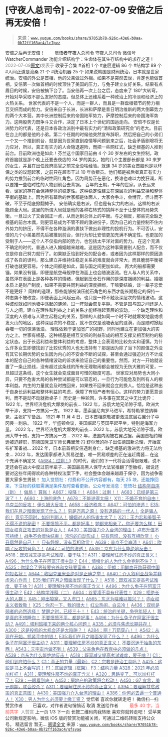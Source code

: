 # [守夜人总司令] - 2022-07-09 安倍之后再无安倍！

> 来源：[`www.yuque.com/books/share/97051b78-926c-43e6-b0aa-0b72ff163ac4/lc7pvz`](https://www.yuque.com/books/share/97051b78-926c-43e6-b0aa-0b72ff163ac4/lc7pvz)

<ne-p id="520f42f3293818f927861ebbd5b15da4_p_0" data-lake-id="520f42f3293818f927861ebbd5b15da4_p_0"><ne-text id="ua56e510d" style="color: rgb(51, 51, 51);">安倍之后再无安倍！</ne-text></ne-p> <ne-p id="e3cdd2aee8d956899218eb2a82d88d85" data-lake-id="e3cdd2aee8d956899218eb2a82d88d85"><ne-text id="u99f7047a" ne-fontsize="12" style="color: rgb(255, 255, 255);">原创</ne-text><ne-text id="ud1ab6974" ne-fontsize="14">觉悟者</ne-text><ne-text id="u651f3b19" ne-fontsize="14">守夜人总司令</ne-text></ne-p> <ne-p id="a4b323efd102d9b787fff88542c19cd2" data-lake-id="a4b323efd102d9b787fff88542c19cd2"><ne-text id="u484ccb21" ne-fontsize="14" ne-bold="true" style="color: rgb(51, 51, 51);">守夜人总司令</ne-text></ne-p> <ne-p id="99468577484b93699b36a45e44c0952f" data-lake-id="99468577484b93699b36a45e44c0952f"><ne-text id="u8a92a301" ne-fontsize="14" style="color: rgb(51, 51, 51);">微信号</ne-text><ne-text id="uc6f32620" ne-fontsize="14" style="color: rgb(51, 51, 51);">WatcherCommander</ne-text></ne-p> <ne-p id="f7b5fe8e0fc267c4dc99a82a236dd9f3" data-lake-id="f7b5fe8e0fc267c4dc99a82a236dd9f3"><ne-text id="uf690d14f" ne-fontsize="14" style="color: rgb(51, 51, 51);">功能介绍</ne-text><ne-text id="u667909d6" ne-fontsize="14" style="color: rgb(51, 51, 51);">结构学：生命体在其生存结构中的求存之道！</ne-text></ne-p> <ne-p id="f6873a62ec27a2aa5b45742d7c69761a" data-lake-id="f6873a62ec27a2aa5b45742d7c69761a"><ne-text id="u737ca285" style="color: rgb(140, 140, 140);">2022-07-09</ne-text>[<ne-text id="u9124080f" ne-fontsize="14">原文</ne-text>](https://mp.weixin.qq.com/s?__biz=MzAxNDk1NjI2Mw==&mid=2247488674&idx=1&sn=530f1ed8840558c8f2fa8d4f9e9e53e7&chksm=9b8a372aacfdbe3c6150071dbb6799f375740fa802c425a9c8c741e2186acc8c5f468d8af412#rd))<ne-text id="u36edf002" ne-fontsize="14" style="color: rgb(140, 140, 140);">发表于</ne-text></ne-p> <ne-p id="9fa436e70f4b2822578d73856aef7075" data-lake-id="9fa436e70f4b2822578d73856aef7075"><ne-text id="uaf675e66" style="color: rgb(51, 51, 51);">收录于合集</ne-text></ne-p> <ne-p id="a46ad158e34efee20cd1d537a78ddfff" data-lake-id="a46ad158e34efee20cd1d537a78ddfff"><ne-text id="u807c5e36" style="color: rgb(51, 51, 51);">#首相 1 个</ne-text></ne-p> <ne-p id="5996ac4b0ece00fe8a1149622f0677c4" data-lake-id="5996ac4b0ece00fe8a1149622f0677c4"><ne-text id="u2fc71b24" style="color: rgb(51, 51, 51);">#底层逻辑 86 个</ne-text></ne-p> <ne-p id="483ac884255df68763465814bce0f9dd" data-lake-id="483ac884255df68763465814bce0f9dd"><ne-text id="u2acbf364" style="color: rgb(51, 51, 51);">#结构学 89 个</ne-text></ne-p> <ne-p id="10900e375b7a881f89d1dd1d26709f9b" data-lake-id="10900e375b7a881f89d1dd1d26709f9b"><ne-text id="u1b5fa9d2" style="color: rgb(51, 51, 51);">#人间正道是沧桑 21 个</ne-text></ne-p> <ne-p id="0e142daf90fd7894244a09d3131d3f42" data-lake-id="0e142daf90fd7894244a09d3131d3f42"><ne-text id="u3816eb33" style="color: rgb(51, 51, 51);">#统治机器 25 个</ne-text></ne-p> <ne-p id="8849ebe25074e4e747da633946174341" data-lake-id="8849ebe25074e4e747da633946174341"><ne-text id="uef472803" style="color: rgb(51, 51, 51);">如果说韩国是财阀统治，日本就是世家统治。安培的外公是首相，他的父亲做过外相。如果不是突然去世，肯定也能做首相。安倍第一次做首相的时候顶住了美国的压力，与兔子建立友好关系。结果有点眉目的时候，安倍被搞下台了。当安倍再一次上台之后，态度来了 180°大转弯，开始对华采取不那么友好的态度。但总体上还维系着一种政治上的冷淡和经济上的火热关系。</ne-text></ne-p> <ne-p id="d9bc52fc82b0b7a15854d14a48e419b8" data-lake-id="d9bc52fc82b0b7a15854d14a48e419b8"><ne-text id="ue837505a" style="color: rgb(51, 51, 51);">世家代表的不是一个人，而是一群人，而且是一群盘根错节的势力相互交织而成的势力。安倍来自于长洲，长洲和萨摩是昔日明治维新的两大倒幕势力的两个大本营。其中长洲控制后来的帝国陆军势力，萨摩控制后来的帝国海军势力。这两股势力既争斗又合作，决定了日本上个世纪的国运走向。</ne-text></ne-p> <ne-p id="95fd0a908f3f2a72b5bc9a07a368dfe4" data-lake-id="95fd0a908f3f2a72b5bc9a07a368dfe4"><ne-text id="u61c7ee14" style="color: rgb(51, 51, 51);">安倍不仅是长洲势力的代表，还是日本各政治派别中最有实力的“清和政策研究会”的老大。目前在台上的都是他的小弟。第二个任期的时候他突然宣布辞职，然后把自己的小弟们一个又一个推到前台，就是因为世家直到疫情等问题到来之后，社会矛盾剧增将无力应对，所以，真正有实力的人会隐退避险，而把一些网红式，缺乏根基的人推到前台。目前欧洲也是如此！芬兰这个国家目前由 4 个 30 岁左右的女生控制，政府首脑就是那个晚上还要去夜店的 34 岁的美女。她的几个主要部长都是 30 来岁的女生，并且在出任政府高官之前完全没啥经验。就连 34 岁的美女首脑也是以环保之类的议题起家，之前只在超市干过 10 年收银员。他们都是被后者真正有实力的势力推到前台的临时性网红角色。因为局势正在恶化，换谁也难以力挽狂澜，所以要推一些临时性的人物到前台去背锅。</ne-text></ne-p> <ne-p id="a785c6467cd7c25080e87f8bea3cf187" data-lake-id="a785c6467cd7c25080e87f8bea3cf187"><ne-text id="u00a8d559" style="color: rgb(51, 51, 51);">百年的王朝，千年的世家。从长远来看，世家的存在会保持整体的稳定性。这种稳定性建立在深层次的利益交换和整体平衡的基础上。因为所有幕后的世家都是体面人，大家会争斗，会博弈，但斗而不破，不至于彻底掀翻摊子。</ne-text></ne-p> <ne-p id="56fb73c514145c2b5c1aef0bc1eeb1a7" data-lake-id="56fb73c514145c2b5c1aef0bc1eeb1a7"><ne-text id="u0dfe65ab" style="color: rgb(51, 51, 51);">安倍确实是右派，但也是有实力的右派。这样的右派能顾全大局。这里的所谓大局就是他的各种右转式的挑衅不至于让整体的局势失衡。一旦过火了又会回正一点，从而达到总体上的平衡。与之相反，那些完全缺乏根基的前台木偶，则更容易成为不管不顾的激进份子，因为自己的力量控制不住内外势力的挤压，不得不在各种漩涡的裹挟下做出非理性的投机行为。不可否认，安倍的几个小弟虽然先后被推到前台，但行为却比安倍更加充满不确定性。也更加的受制于人——这个人不仅指内部的势力，也包括太平洋对面的势力。</ne-text></ne-p> <ne-p id="7863ff3994f8465a40699b5b090fdb4a" data-lake-id="7863ff3994f8465a40699b5b090fdb4a"><ne-text id="u7a4ebd2a" style="color: rgb(51, 51, 51);">在这个充满不确定的时代，普通人进入婚姻越来越难。这是因为这种事需要别人配合，而不仅仅是你自己努力就行了。如果缺乏恰到好处的配合者，或者因为这样那样的原因造成了各自的误判，那么建立并维持住稳定关系的难度就会非常大，而且脆弱平衡被打破也就更容易。个体之间都是如此，国与国之间更加如此。</ne-text></ne-p> <ne-p id="94f2e097346b0a1d8062044b577e924f" data-lake-id="94f2e097346b0a1d8062044b577e924f"><ne-text id="ud822b7e6" style="color: rgb(51, 51, 51);">再大的船都需要锚，如果没有锚，即便是航空母舰停在海面上也会随波逐流。在人与人的关系中，虽然浮在表面上是各种各样的情绪，但起到压仓石作用的是深度捆绑的利益。婚姻本质上是财产制度，如果不需要共同利益的深度捆绑，干嘛要结婚，谈一辈子恋爱不是更好？</ne-text></ne-p> <ne-p id="14edcdfdbe455a99ed54105ab69a16c6" data-lake-id="14edcdfdbe455a99ed54105ab69a16c6"><ne-text id="u91ff4eb8" style="color: rgb(51, 51, 51);">同样的道理，那些能够扮演压舱石角色的东西才能长期稳定的保持一种态势不被改变，即便表面上风起云涌，也只是一种不触及深层次的情绪波动。这种波动就如同池塘中荡起的涟漪，过一阵就会恢复平静。不管是国与国之间还是人与人之间，建立在理性和利益之上的关系才能经得起表层的波动。一个缺乏理性和深度的人很难与人建立起稳定的关系，那样的人就如同一个时不时就爆发地震或喷发火山的地区，这种深层次的不稳定，就不仅仅是池塘表层的涟漪，而是随时掀起吞噬一切的惊涛骇浪。</ne-text></ne-p> <ne-p id="691d50cecefe99b46ff6f64651f8508b" data-lake-id="691d50cecefe99b46ff6f64651f8508b"><ne-text id="u988df948" style="color: rgb(51, 51, 51);">理性依赖于更加宽广的视野，同时也建立在更加强大的实力之上。世家有根基，这种根基是相互交织的利益形成的相互支撑又相互制约的稳定状态。出于长远利益和整体利益的考虑，整体上会表现的比较务实和谨慎。为什么许多女生即便找到了比较优秀的人也无法持有？那是因为除了当下的颜值之外没有其它长期优势的女生因为内心的不安会不断的试探，甚至会通过强迫对方不计成本的配合自己的各种情绪波动的诉求来验证自己的重要性。然而，对方一开始就设置了一条止损线，没有超过这条线的所有无理取闹都会被视为无伤大雅的可爱，一旦超过这条线，这个女生就会变成面目可憎的极度可恶。</ne-text></ne-p> <ne-p id="9ba4d2e5b7a53ad15bca9bbf778798dc" data-lake-id="9ba4d2e5b7a53ad15bca9bbf778798dc"><ne-text id="ue08c7ace" style="color: rgb(51, 51, 51);">世家应对局势也大同小异，只要不危害大局的各种尝试都是可以容忍的，一旦行为可能危及到所有人的根本利益。内生的力量就会及时拽回来，如果拽不回来就会立刻换人。恰恰是这种出于自身长远利益和整体利益的考虑，保障了有恒产者有恒心。这样的势力更愿意谈判，而不是动不动就掀桌子！</ne-text></ne-p> <ne-p id="29f8fdf1e340f9915b6e7b22752f5772" data-lake-id="29f8fdf1e340f9915b6e7b22752f5772"><ne-text id="u5a638062" style="color: rgb(51, 51, 51);">历史是一种轮回，许多事在冥冥之中无比诡异：</ne-text></ne-p> <ne-p id="018ef588dcf9f624a7324b41cb779897" data-lake-id="018ef588dcf9f624a7324b41cb779897"><ne-text id="u0d3ba341" style="color: rgb(51, 51, 51);">1922 年，世界经济危机大爆发的前夜…</ne-text></ne-p> <ne-p id="72baa9ebccfde614dce05dafdd1bba10" data-lake-id="72baa9ebccfde614dce05dafdd1bba10"><ne-text id="u04bd081e" style="color: rgb(51, 51, 51);">1922 年，苏俄大地兄弟隙于墙，欧洲大举干涉，支持一方搞另一方。</ne-text></ne-p> <ne-p id="85df5cdd275c954418f457d3f0bb3f4f" data-lake-id="85df5cdd275c954418f457d3f0bb3f4f"><ne-text id="ub877cf61" style="color: rgb(51, 51, 51);">1922 年，墨索里尼向罗马进军，希特勒掌控纳粹党，主张扩军备战。</ne-text></ne-p> <ne-p id="5f3b0a99ca921e1eeda8b70aa8748a8a" data-lake-id="5f3b0a99ca921e1eeda8b70aa8748a8a"><ne-text id="u8b63ecab" style="color: rgb(51, 51, 51);">1921 年 11 月 4 日，日本首相原敬被更激进底层</ne-text><ne-text id="u6b38c8af" style="color: rgb(59, 59, 59);">右翼分子中冈艮一刺杀。</ne-text></ne-p> <ne-p id="a56dd0ffcc607c24633a2c0be694d9c8" data-lake-id="a56dd0ffcc607c24633a2c0be694d9c8"><ne-text id="u664c1968" style="color: rgb(59, 59, 59);">1922 年，华盛顿会议，美国崛起与英国平起平坐，特别是海军力量。</ne-text></ne-p> <ne-p id="8f9a3f73720ef6fff2716c2f7a0df11f" data-lake-id="8f9a3f73720ef6fff2716c2f7a0df11f"><ne-text id="uef4973ff" style="color: rgb(51, 51, 51);">2022 年，世界经济危机大爆发的前夜…</ne-text></ne-p> <ne-p id="e168587a3e2ba4b73de0a1ef9e88261f" data-lake-id="e168587a3e2ba4b73de0a1ef9e88261f"><ne-text id="uf7d9ab3e" style="color: rgb(51, 51, 51);">2022 年，苏俄大地兄弟隙于墙，欧洲大举干预，支持一方搞另一方…</ne-text></ne-p> <ne-p id="6c6b2eae0b84f44e4964fa2fc5c0f5c3" data-lake-id="6c6b2eae0b84f44e4964fa2fc5c0f5c3"><ne-text id="u00c8e6ae" style="color: rgb(51, 51, 51);">2022 年，法国内阁被右翼占据，英国首相约翰逊被迫辞职，前德国党卫军师长</ne-text><ne-text id="u49fe744e" style="color: rgb(34, 34, 34);">弗里茨·冯·舒尔茨</ne-text><ne-text id="ubf9bf6dc" style="color: rgb(51, 51, 51);">的孙子出任德国新总理，开始宣布扩军备战…</ne-text></ne-p> <ne-p id="6c12d197ec47962f54881d7cec900806" data-lake-id="6c12d197ec47962f54881d7cec900806"><ne-text id="u70779663" style="color: rgb(51, 51, 51);">2022 年，日本前首相安倍遇刺身亡，缺乏根基的激进势力将无法约束…</ne-text></ne-p> <ne-p id="fc9e91a9ea3e64557d415d73c5e1917b" data-lake-id="fc9e91a9ea3e64557d415d73c5e1917b"><ne-text id="u7e91889d" style="color: rgb(51, 51, 51);">2022 年，发达国家都进入贸易逆差，唯一贸易顺差的正在追赶鹰酱…</ne-text></ne-p> <ne-p id="9a0adbc2d3215973e2d81b562c133238" data-lake-id="9a0adbc2d3215973e2d81b562c133238"><ne-text id="uce1e2617" style="color: rgb(51, 51, 51);">在这个充满不确定又《</ne-text>[<ne-text id="ue87a650a" ne-bold="true" style="color: rgb(87, 107, 149);">A684：过剩！</ne-text>](http://mp.weixin.qq.com/s?__biz=MzIzMDYwOTM0Mg==&mid=2247487405&idx=1&sn=6f60b1583b09b9c3220290377a3f9a10&chksm=e8b1977cdfc61e6a0077a0bb80055453a839dad4caabb0b595c7e363c052e05cf3e46ac1e22f&scene=21#wechat_redirect)<ne-text id="u7b47e12e" style="color: rgb(51, 51, 51);">》的时代，我们的下一代将会活得很艰难，说不定还会在战火中度过前半辈子… 美国最高黑人保守大法官推翻了堕胎权，据说还要对这些年闹得欢的各种特权法案下手，社会整体会越来越趋于保守，因为战争需要大家多生男孩！</ne-text></ne-p> <ne-p id="5001ba36dfb268b7d700794248568ee6" data-lake-id="5001ba36dfb268b7d700794248568ee6"><ne-text id="u967bdc5b" ne-fontsize="13" style="color: rgb(47, 118, 195);">加入觉悟社：付费和不公开内容都有，每天 25 块，还能挣回来，下注标的获取需满足条件及时查看更新。公众号发消息：觉悟社</ne-text></ne-p>  <ne-p id="2f2daebe6a70cd755aadd0f37368eefb" data-lake-id="2f2daebe6a70cd755aadd0f37368eefb"><ne-card data-card-name="image" data-card-type="inline" id="jadiT" ne-fontsize="13" data-event-boundary="card" style="color: rgb(53, 53, 53);"><ne-p id="f5977e1da17b054e05286033e156ee75" data-lake-id="f5977e1da17b054e05286033e156ee75">[<ne-text id="u36ad18eb" ne-bold="true" style="color: rgb(87, 107, 149);">结构学自序（新）！</ne-text>](http://mp.weixin.qq.com/s?__biz=MzIzMDYwOTM0Mg==&mid=2247485283&idx=1&sn=aa2b8554b8e5040f8f959636feaa06a3&chksm=e8b19fb2dfc616a430aa381b8da0815311244e694a69809cd92d0602ac34cfe5f1f419b3745e&scene=21#wechat_redirect)</ne-p> <ne-p id="c139c8d872131b4c0b279c7a840b06bc" data-lake-id="c139c8d872131b4c0b279c7a840b06bc">[<ne-text id="u803854d2" ne-bold="true" style="color: rgb(87, 107, 149);">做局！</ne-text>](http://mp.weixin.qq.com/s?__biz=MzAxNDk1NjI2Mw==&mid=2247488230&idx=1&sn=86e717386c0aa06a0a4bbf4f9ec117aa&chksm=9b8a316eacfdb878aae8ed4ea6817620cc3ac62d7815fdfd85606464c3f2d79fcf2ce72dec77&scene=21#wechat_redirect)</ne-p> <ne-p id="b4b8172a3f7580d28fe839b39db42275" data-lake-id="b4b8172a3f7580d28fe839b39db42275">[<ne-text id="u41be1e25" ne-bold="true" style="color: rgb(87, 107, 149);">算账！</ne-text>](http://mp.weixin.qq.com/s?__biz=MzAxNDk1NjI2Mw==&mid=2247488259&idx=1&sn=2b72f3c0199cdacaa8e48eb9ad30f809&chksm=9b8a308bacfdb99d72ebcd3aaf0015c889b88f4598b093719ee8765aa8be3b3caaad95a445ae&scene=21#wechat_redirect)</ne-p> <ne-p id="1c0f3ff93288f8b4cb50b8b1300956a4" data-lake-id="1c0f3ff93288f8b4cb50b8b1300956a4">[<ne-text id="uaec9acf5" ne-bold="true" style="color: rgb(87, 107, 149);">A667：投降！！</ne-text>](http://mp.weixin.qq.com/s?__biz=MzIzMDYwOTM0Mg==&mid=2247487227&idx=1&sn=3567bf6c0c6612ccf84993824f8cc40f&chksm=e8b1962adfc61f3cff8d335a562ea28615e58579d460d2f65148f46a6311ad5257411d96f655&scene=21#wechat_redirect)</ne-p> <ne-p id="f2ac429efc91a665d85143cd575aae0a" data-lake-id="f2ac429efc91a665d85143cd575aae0a">[<ne-text id="uec5e0837" ne-bold="true" style="color: rgb(87, 107, 149);">A684：过剩！！</ne-text>](http://mp.weixin.qq.com/s?__biz=MzIzMDYwOTM0Mg==&mid=2247487405&idx=1&sn=6f60b1583b09b9c3220290377a3f9a10&chksm=e8b1977cdfc61e6a0077a0bb80055453a839dad4caabb0b595c7e363c052e05cf3e46ac1e22f&scene=21#wechat_redirect)</ne-p> <ne-p id="50f68337f3a161dcd73289745f20a158" data-lake-id="50f68337f3a161dcd73289745f20a158">[<ne-text id="uc2a5a169" ne-bold="true" style="color: rgb(87, 107, 149);">A683：已经是第三波了！！</ne-text>](http://mp.weixin.qq.com/s?__biz=MzIzMDYwOTM0Mg==&mid=2247487397&idx=1&sn=26209d75ef8be499139baf79880704d5&chksm=e8b19774dfc61e62615a5d6c959869dfc2d436e3038fd407716aebb59e278b1f37f0637b68de&scene=21#wechat_redirect)</ne-p> <ne-p id="182164be17e93bd5352c8d9f01468db6" data-lake-id="182164be17e93bd5352c8d9f01468db6">[<ne-text id="uc2a78342" style="color: rgb(87, 107, 149);">A680：上海的底色！</ne-text>](http://mp.weixin.qq.com/s?__biz=MzIzMDYwOTM0Mg==&mid=2247487369&idx=1&sn=a18e0d719fb0549237274a07964dadbf&chksm=e8b19758dfc61e4ec0cf4343ed7bd19f207616e41dcfd37f655056fc0dcbcacb8cd20da56a5e&scene=21#wechat_redirect)</ne-p> <ne-p id="526c65fa90bf2e287c84dc12c5f8f659" data-lake-id="526c65fa90bf2e287c84dc12c5f8f659">[<ne-text id="ua92e1435" style="color: rgb(87, 107, 149);">A678：不能说得太细！</ne-text>](http://mp.weixin.qq.com/s?__biz=MzAxNDk1NjI2Mw==&mid=2247488621&idx=1&sn=de619343a166fa2033545096b107a136&chksm=9b8a37e5acfdbef33879aa1c737b5ded3b611c15cf6b7945e400a9293cb0353f2eb5feb120f0&scene=21#wechat_redirect)</ne-p> <ne-p id="c6b3dbcd96a114524dfd65572d1c5a82" data-lake-id="c6b3dbcd96a114524dfd65572d1c5a82">[<ne-text id="u10d9e577" style="color: rgb(87, 107, 149);">X11：不婚不育的自由！</ne-text>](http://mp.weixin.qq.com/s?__biz=MzAxNDk1NjI2Mw==&mid=2247488624&idx=1&sn=cfdcf5cd7d234b00245dfa23df2e5d85&chksm=9b8a37f8acfdbeeebe63d985f630872fc5a37f8719f399a3c849a94f33a7bbc7a2a5c3ef6461&scene=21#wechat_redirect)</ne-p> <ne-p id="bf98553580af90be2aa9520fc296a262" data-lake-id="bf98553580af90be2aa9520fc296a262">[<ne-text id="ub994f7c5" ne-bold="true" style="color: rgb(87, 107, 149);">乌克兰的反攻！</ne-text>](http://mp.weixin.qq.com/s?__biz=MzIzMDYwOTM0Mg==&mid=2247487192&idx=1&sn=02b41bfa6bcfa8c503bac90158886b86&chksm=e8b19609dfc61f1fdb5a8fa6032a0013cd18ff59bdaf308e99096f08813d3b24cc6f361dac6d&scene=21#wechat_redirect)</ne-p> <ne-p id="df6a21feffd9eb1eae6b45c8c3252213" data-lake-id="df6a21feffd9eb1eae6b45c8c3252213">[<ne-text id="u297d4138" ne-bold="true" style="color: rgb(87, 107, 149);">伊久姆大反攻！</ne-text>](http://mp.weixin.qq.com/s?__biz=MzIzMDYwOTM0Mg==&mid=2247487223&idx=1&sn=ab3169d841cb6e53507fb5ede0eca8bc&chksm=e8b19626dfc61f306c1786e5cd2a2898cc68c6809f9a8a6b0b16a5891a233ac2653038772039&scene=21#wechat_redirect)</ne-p> <ne-p id="8460bbd09d1ce687697b6f12b3f043ba" data-lake-id="8460bbd09d1ce687697b6f12b3f043ba">[<ne-text id="ub496c8c7" ne-bold="true" style="color: rgb(87, 107, 149);">A658：经济秩序！</ne-text>](http://mp.weixin.qq.com/s?__biz=MzIzMDYwOTM0Mg==&mid=2247487179&idx=1&sn=12ad76a2b6a86d4dc52eb515f2b00500&chksm=e8b1961adfc61f0c30f16b60b87e2fcd3142b4a788c2ae81604f02182574c50b54c1d9e2974d&scene=21#wechat_redirect)</ne-p> <ne-p id="2737f5249edf739e1e12aab60d7c5c93" data-lake-id="2737f5249edf739e1e12aab60d7c5c93">[<ne-text id="uf1124834" style="color: rgb(87, 107, 149);">A647：可怕的渗透！</ne-text>](http://mp.weixin.qq.com/s?__biz=MzAxNDk1NjI2Mw==&mid=2247488112&idx=1&sn=d2cdb1bbea5f7a7248e4ba132c2ad922&chksm=9b8a31f8acfdb8ee225327ff157e56571bbf63b8958ad6c47d7da000b5da90fa01379222c8e1&scene=21#wechat_redirect)</ne-p> <ne-p id="75e98a5c95a486b3b2b3b8b7715cd20c" data-lake-id="75e98a5c95a486b3b2b3b8b7715cd20c">[<ne-text id="ucc8ddf5e" ne-bold="true" style="color: rgb(87, 107, 149);">E35:我们在月之暗面发现了什么？！</ne-text>](http://mp.weixin.qq.com/s?__biz=MzIzMDYwOTM0Mg==&mid=2247486632&idx=1&sn=170aeff87eb36dce354c8b2437f4b27f&chksm=e8b19479dfc61d6f08e6492954a528f20387fe2fa925747cf2b504d2bc69084f24495e972e41&scene=21#wechat_redirect)</ne-p> <ne-p id="53e85fd23708364495ce09bf9a978eae" data-lake-id="53e85fd23708364495ce09bf9a978eae">[<ne-text id="u85e0a36c" style="color: rgb(87, 107, 149);">穷是万恶之源！</ne-text>](http://mp.weixin.qq.com/s?__biz=MzAxNDk1NjI2Mw==&mid=2247483823&idx=1&sn=e54ebe9891b302dc0bf1815c76ccf8b7&chksm=9b8a2227acfdab31a05e273addd9159d4b8263d58d3c58bf214841c8189157519719c3427306&scene=21#wechat_redirect)</ne-p> <ne-p id="6d839a385c40c5a62e936022728e7b3b" data-lake-id="6d839a385c40c5a62e936022728e7b3b">[<ne-text id="uf4477fa4" style="color: rgb(87, 107, 149);">没有退路的一代人！</ne-text>](http://mp.weixin.qq.com/s?__biz=MzAxNDk1NjI2Mw==&mid=2247486533&idx=1&sn=a0d5cce0656aad467148e0642eb85a00&chksm=9b8a2fcdacfda6db79857186e953a089baf1fb678b2b071cf101c5a26e7fb9768474c94243ca&scene=21#wechat_redirect)</ne-p> <ne-p id="52fd28eb88e03663e4b2c8259c6cf4de" data-lake-id="52fd28eb88e03663e4b2c8259c6cf4de">[<ne-text id="u73818db4" style="color: rgb(87, 107, 149);">全是骗人的！</ne-text>](http://mp.weixin.qq.com/s?__biz=MzAxNDk1NjI2Mw==&mid=2247488130&idx=1&sn=5fe267832478f7d2cb6b09a120555e5b&chksm=9b8a310aacfdb81c8fc93b00e05cfdaa2da89f21513f198ae2233f007a4f9e7747c86595239c&scene=21#wechat_redirect)</ne-p> <ne-p id="be98ca1e322dfd861bb5a5f7326a33e4" data-lake-id="be98ca1e322dfd861bb5a5f7326a33e4">[<ne-text id="u3c74c5bd" style="color: rgb(87, 107, 149);">意见不同时，如何判断人！</ne-text>](http://mp.weixin.qq.com/s?__biz=MzAxNDk1NjI2Mw==&mid=2247488223&idx=1&sn=4860be32308a7b853142c8d799d2b678&chksm=9b8a3157acfdb841242ae974e7ea0dc1582191bb60e7ad12f98c37506e7ddcd62410d67707fc&scene=21#wechat_redirect)</ne-p> <ne-p id="829f4d23a2f11c490b2fed9e9d7327ee" data-lake-id="829f4d23a2f11c490b2fed9e9d7327ee">[<ne-text id="u6f1924af" style="color: rgb(87, 107, 149);">婚姻对人的伤害太大了！</ne-text>](http://mp.weixin.qq.com/s?__biz=MzAxNDk1NjI2Mw==&mid=2247487796&idx=1&sn=d28ec342a60e8f8e74c96b548770eb7d&chksm=9b8a32bcacfdbbaaa3c33780116e1353dadb8f5bcdc93ce019a77554980c845e8319c4f432b4&scene=21#wechat_redirect)</ne-p> <ne-p id="58919665ec07c1c13d50e9aa1cff79d5" data-lake-id="58919665ec07c1c13d50e9aa1cff79d5">[<ne-text id="u19e3d665" style="color: rgb(87, 107, 149);">X21：王力宏和美智子不得不说的秘密</ne-text>](http://mp.weixin.qq.com/s?__biz=MzAxNDk1NjI2Mw==&mid=2247487666&idx=1&sn=433b7a0997c277c09f3605796de5551e&chksm=9b8a333aacfdba2c584b5a5d0dacbd731be4e8789e0f949f8b2ea15507f108b465eb9e3ceafb&scene=21#wechat_redirect)<ne-text id="u24356d0b" style="color: rgb(51, 51, 51);">！</ne-text></ne-p> <ne-p id="cabb7f055175d65aa317231ebd93e799" data-lake-id="cabb7f055175d65aa317231ebd93e799">[<ne-text id="u0bd49f80" ne-bold="true" style="color: rgb(87, 107, 149);">不要愤愤不平，都是好事！</ne-text>](http://mp.weixin.qq.com/s?__biz=MzAxNDk1NjI2Mw==&mid=2247487130&idx=1&sn=b21138d85455f5692aaf039038c78342&chksm=9b8a2d12acfda404a2b67fe4d446ee0f2805ad64a8b8004902934600fd731191e140df6ac19a&scene=21#wechat_redirect)</ne-p> <ne-p id="986171b13f9288fe7d37e348243e7a01" data-lake-id="986171b13f9288fe7d37e348243e7a01">[<ne-text id="u30cca0dd" ne-bold="true" style="color: rgb(87, 107, 149);">她都来相亲了，你还要怎么样！</ne-text>](http://mp.weixin.qq.com/s?__biz=MzAxNDk1NjI2Mw==&mid=2247486952&idx=1&sn=698aec6916d2eca5e758c25c4c634346&chksm=9b8a2e60acfda776b80a4f2f0d5c2fe4921fc821cdf029fa9d2fdc52fd708fc5a0b980d5d3d0&scene=21#wechat_redirect)</ne-p> <ne-p id="51f9a4687c1cfab149633f09f673fe8b" data-lake-id="51f9a4687c1cfab149633f09f673fe8b">[<ne-text id="uab7391b7" ne-bold="true" style="color: rgb(87, 107, 149);">田园女权真正攻击的对象是女人！</ne-text>](http://mp.weixin.qq.com/s?__biz=MzIzMDYwOTM0Mg==&mid=2247486412&idx=1&sn=5dd3e8b2a759838d739e6d61ebab2eab&chksm=e8b1931ddfc61a0bf6f81cd2a9a9232ea8ce86528a8eea66c6635180e8678b819ebb38b4cb86&scene=21#wechat_redirect)</ne-p> <ne-p id="18dad480d94f001f0ee9f5ec1f225080" data-lake-id="18dad480d94f001f0ee9f5ec1f225080">[<ne-text id="ud9bb7a18" ne-bold="true" style="color: rgb(87, 107, 149);">A430：美国强力介入台湾的理由！</ne-text>](http://mp.weixin.qq.com/s?__biz=MzIzMDYwOTM0Mg==&mid=2247486587&idx=1&sn=e14d4403bb13c441596f09add1b5f27c&chksm=e8b194aadfc61dbcab0c1d70249910161f8c77b0163ac8278dfe5c2f817d2bb2a3ac3e7ddf89&scene=21#wechat_redirect)</ne-p> <ne-p id="1f9ae8309f339937e70f27ea956994c2" data-lake-id="1f9ae8309f339937e70f27ea956994c2">[<ne-text id="uf11b83d6" style="color: rgb(87, 107, 149);">卢布升值不可持续！</ne-text>](https://mp.weixin.qq.com/s?__biz=MzAxNDk1NjI2Mw==&mid=2247488186&idx=1&sn=bbaac79bae71799e8140c217bbb9a108&scene=21#wechat_redirect)</ne-p> <ne-p id="8e98fd591d07466d539ed644964c26ea" data-lake-id="8e98fd591d07466d539ed644964c26ea">[<ne-text id="u9a87e76d" style="color: rgb(87, 107, 149);">战争不会很快结束！</ne-text>](https://mp.weixin.qq.com/s?__biz=MzAxNDk1NjI2Mw==&mid=2247488182&idx=1&sn=3d07cd83b71988dd378865d6e40adbec&scene=21#wechat_redirect)</ne-p> <ne-p id="ad51159b58ead875887c933009c20264" data-lake-id="ad51159b58ead875887c933009c20264">[<ne-text id="u6f76d2ca" style="color: rgb(87, 107, 149);">鸿沟的自动形成！</ne-text>](http://mp.weixin.qq.com/s?__biz=MzAxNDk1NjI2Mw==&mid=2247488236&idx=1&sn=bfdf4d53034c97075b678327e8a7e773&chksm=9b8a3164acfdb872448fb8f53a436a657580e509ff6963728f7d3b541fb67aab302d754c4b0e&scene=21#wechat_redirect)</ne-p> <ne-p id="8d38cee0e1d3714564f3a4b5380f9592" data-lake-id="8d38cee0e1d3714564f3a4b5380f9592">[<ne-text id="u60e889b3" style="color: rgb(87, 107, 149);">只有怨恨，没有互相欣赏！</ne-text>](http://mp.weixin.qq.com/s?__biz=MzAxNDk1NjI2Mw==&mid=2247488211&idx=1&sn=73ad89d15a2aaee80830cc5c69de6c58&chksm=9b8a315bacfdb84d0bfeb48b3a272efbc5bd4a109ba8c183dbbc75aa85e0a62dec457694d9eb&scene=21#wechat_redirect)</ne-p> <ne-p id="61f391d02fde7d13f735c7f403cc9fc6" data-lake-id="61f391d02fde7d13f735c7f403cc9fc6">[<ne-text id="u66a0bad3" style="color: rgb(87, 107, 149);">小丑居然是自己！！</ne-text>](http://mp.weixin.qq.com/s?__biz=MzAxNDk1NjI2Mw==&mid=2247488135&idx=1&sn=55e611eea7203a0b5db03bf97ef6fb53&chksm=9b8a310facfdb8195803cc833b8defe1a107a60b9014e10d7b91f809a2d7781c820ae84f9e9a&scene=21#wechat_redirect)</ne-p> <ne-p id="2ba8d57b2649bc79ed59c333f5760cf1" data-lake-id="2ba8d57b2649bc79ed59c333f5760cf1">[<ne-text id="ua139f769" style="color: rgb(87, 107, 149);">只有怨恨，没有互相欣赏！</ne-text>](http://mp.weixin.qq.com/s?__biz=MzAxNDk1NjI2Mw==&mid=2247488211&idx=1&sn=73ad89d15a2aaee80830cc5c69de6c58&chksm=9b8a315bacfdb84d0bfeb48b3a272efbc5bd4a109ba8c183dbbc75aa85e0a62dec457694d9eb&scene=21#wechat_redirect)</ne-p> <ne-p id="4bc766309351d61c286252c030751223" data-lake-id="4bc766309351d61c286252c030751223">[<ne-text id="u0b9ae5b9" ne-bold="true" style="color: rgb(87, 107, 149);">A639：普京不会崩溃！</ne-text>](http://mp.weixin.qq.com/s?__biz=MzAxNDk1NjI2Mw==&mid=2247488084&idx=1&sn=7c8d1370795dc6496c224b27c0137762&chksm=9b8a31dcacfdb8ca47772d583074c0ce9e16f2a9a2d3a27359cb26cb851d21da814506f6a3df&scene=21#wechat_redirect)</ne-p> <ne-p id="4652ce1f6fd6313db0cba5fc77874d39" data-lake-id="4652ce1f6fd6313db0cba5fc77874d39">[<ne-text id="u4afd78ef" ne-bold="true" style="color: rgb(87, 107, 149);">A641：吹响了反攻的号角？！</ne-text>](http://mp.weixin.qq.com/s?__biz=MzAxNDk1NjI2Mw==&mid=2247488089&idx=1&sn=c532b7b5b38bb03828c600669804f8cc&chksm=9b8a31d1acfdb8c77d656a7aaf9d77c03603864118e10553cfdfde1061229392a21ea728b8b0&scene=21#wechat_redirect)</ne-p> <ne-p id="271352a70f3ac453640f41899465b255" data-lake-id="271352a70f3ac453640f41899465b255">[<ne-text id="u8000b7a0" style="color: rgb(87, 107, 149);">A647：可怕的渗透！</ne-text>](http://mp.weixin.qq.com/s?__biz=MzAxNDk1NjI2Mw==&mid=2247488112&idx=1&sn=d2cdb1bbea5f7a7248e4ba132c2ad922&chksm=9b8a31f8acfdb8ee225327ff157e56571bbf63b8958ad6c47d7da000b5da90fa01379222c8e1&scene=21#wechat_redirect)</ne-p> <ne-p id="16fe3907a18a57fe3569e4bdbcfe1de4" data-lake-id="16fe3907a18a57fe3569e4bdbcfe1de4">[<ne-text id="uaa3e17c5" style="color: rgb(87, 107, 149);">A539：京东为什么能绝地反击！</ne-text>](http://mp.weixin.qq.com/s?__biz=MzIzMDYwOTM0Mg==&mid=2247486752&idx=1&sn=3a967e3288db5b7d924e36914086e534&chksm=e8b195f1dfc61ce7c971386eb678d7da286167d0f52fdd51989049844b0a550cc58e00552d2e&scene=21#wechat_redirect)</ne-p> <ne-p id="f85a378563c8b130f1b71caccbd04927" data-lake-id="f85a378563c8b130f1b71caccbd04927">[<ne-text id="u87281de6" ne-bold="true" style="color: rgb(87, 107, 149);">A518：既双减又提高考试难度，要干啥？!</ne-text>](http://mp.weixin.qq.com/s?__biz=MzIzMDYwOTM0Mg==&mid=2247486528&idx=1&sn=837ef39e3c0b47ac84d5096690555ae7&chksm=e8b19491dfc61d87292daf575c1e7c95b3f0543f313b65c7ad4ab369603833704304ec7451d7&scene=21#wechat_redirect)</ne-p> <ne-p id="6eef6e984e0e3210e35da362ef6d1822" data-lake-id="6eef6e984e0e3210e35da362ef6d1822">[<ne-text id="udacf9941" style="color: rgb(87, 107, 149);">A311：要理解住房不炒的真正含义！</ne-text>](http://mp.weixin.qq.com/s?__biz=MzIzMDYwOTM0Mg==&mid=2247484959&idx=1&sn=090583ec50bfd9febec1de463c2672f6&chksm=e8b19ecedfc617d8629080f6745c8de013cfe875de26eef6767b2d5c10782650223ed15f807b&scene=21#wechat_redirect)</ne-p> <ne-p id="2a81337256d980aee441e32e320fb8df" data-lake-id="2a81337256d980aee441e32e320fb8df">[<ne-text id="uc0f1ddb6" style="color: rgb(87, 107, 149);">A496：为什么兔子在阿富汗很主动？</ne-text>](http://mp.weixin.qq.com/s?__biz=MzIzMDYwOTM0Mg==&mid=2247486278&idx=1&sn=40d09857088bebd3c70bec1c7a500f06&chksm=e8b19397dfc61a810125242c8e395330f934390eb50bd54053ecd3f31ddc91de4e429c0f693a&scene=21#wechat_redirect)</ne-p> <ne-p id="19ec5941d16f4c7bec04437a6ffbb02f" data-lake-id="19ec5941d16f4c7bec04437a6ffbb02f">[<ne-text id="ue8014cba" style="color: rgb(87, 107, 149);">E44：情绪化的人为什么会克制不住？！</ne-text>](http://mp.weixin.qq.com/s?__biz=MzIzMDYwOTM0Mg==&mid=2247487062&idx=1&sn=c1af22f2f5d1e79f7245b826bfaf1f30&chksm=e8b19687dfc61f91468cf22b77c0e221d45054df37b2b602c331eb328b5d46802c69e0d87722&scene=21#wechat_redirect)</ne-p> <ne-p id="0e21368e03d3431b6a639bc06330169e" data-lake-id="0e21368e03d3431b6a639bc06330169e">[<ne-text id="ud1170313" style="color: rgb(87, 107, 149);">A525：你误会了男孩要穷养和女孩要富养！</ne-text>](http://mp.weixin.qq.com/s?__biz=MzIzMDYwOTM0Mg==&mid=2247486714&idx=1&sn=693d4c55ab2f0ecdebf06c4807848908&chksm=e8b1942bdfc61d3d1d76c11adb860b1b02f1ab58e48ba3349677a44a563764e09d7eb35f930d&scene=21#wechat_redirect)</ne-p> <ne-p id="01280eb7c49678b0605807068731761c" data-lake-id="01280eb7c49678b0605807068731761c">[<ne-text id="ucae3c7a8" style="color: rgb(87, 107, 149);">A388：伊朗：用鲜血开路获得中国的投名状！</ne-text>](http://mp.weixin.qq.com/s?__biz=MzIzMDYwOTM0Mg==&mid=2247485591&idx=1&sn=a8443453e3caf1f201006eeec8e6e539&chksm=e8b19046dfc61950e63e29bb93049ce90b3228913e9ecee99a2f01b8fdda7cd8966a054241a9&scene=21#wechat_redirect)</ne-p> <ne-p id="b7f0fdf94197157089f53a708216c908" data-lake-id="b7f0fdf94197157089f53a708216c908">[<ne-text id="u0e1b175d" ne-bold="true" style="color: rgb(87, 107, 149);">A644：收回克里米亚绝对是正确之举！</ne-text>](http://mp.weixin.qq.com/s?__biz=MzIzMDYwOTM0Mg==&mid=2247487112&idx=1&sn=c116d6a79085ad9fe413f42170eca23a&chksm=e8b19659dfc61f4fdb34ac71a7efb0994e7e3c07f7e8b75f34c646b05293f27d2e21423efc1a&scene=21#wechat_redirect)</ne-p> <ne-p id="2054b32221d1f32eb25424426f09efed" data-lake-id="2054b32221d1f32eb25424426f09efed">[<ne-text id="u642ffe6a" ne-bold="true" style="color: rgb(87, 107, 149);">A640：介入叙利亚战争并非虚荣心作祟！</ne-text>](http://mp.weixin.qq.com/s?__biz=MzAxNDk1NjI2Mw==&mid=2247488081&idx=1&sn=adfaf12849fa59e47f412105d2170c75&chksm=9b8a31d9acfdb8cfb8b78731ecb12a5d70c3b6997675397a2f95ba7bf63638aca4ee74acf789&scene=21#wechat_redirect)</ne-p> <ne-p id="828aeb686eafd6acb050f74401fd7886" data-lake-id="828aeb686eafd6acb050f74401fd7886">[<ne-text id="u68d54f96" ne-bold="true" style="color: rgb(87, 107, 149);">E35:我们在月之暗面发现了什么？！</ne-text>](http://mp.weixin.qq.com/s?__biz=MzIzMDYwOTM0Mg==&mid=2247486632&idx=1&sn=170aeff87eb36dce354c8b2437f4b27f&chksm=e8b19479dfc61d6f08e6492954a528f20387fe2fa925747cf2b504d2bc69084f24495e972e41&scene=21#wechat_redirect)</ne-p> <ne-p id="118fe32fb8f23efa5e5d3735c1198c74" data-lake-id="118fe32fb8f23efa5e5d3735c1198c74">[<ne-text id="udcb14175" ne-bold="true" style="color: rgb(87, 107, 149);">A518：既双减又提高考试难度，要干啥？!</ne-text>](http://mp.weixin.qq.com/s?__biz=MzIzMDYwOTM0Mg==&mid=2247486528&idx=1&sn=837ef39e3c0b47ac84d5096690555ae7&chksm=e8b19491dfc61d87292daf575c1e7c95b3f0543f313b65c7ad4ab369603833704304ec7451d7&scene=21#wechat_redirect)</ne-p> <ne-p id="8881ff7009c171459c425c0296dd6342" data-lake-id="8881ff7009c171459c425c0296dd6342">[<ne-text id="u3e94da4a" style="color: rgb(87, 107, 149);">A311：要理解住房不炒的真正含义！</ne-text>](http://mp.weixin.qq.com/s?__biz=MzIzMDYwOTM0Mg==&mid=2247484959&idx=1&sn=090583ec50bfd9febec1de463c2672f6&chksm=e8b19ecedfc617d8629080f6745c8de013cfe875de26eef6767b2d5c10782650223ed15f807b&scene=21#wechat_redirect)</ne-p> <ne-p id="9d153352d79369ce107ca81061b41031" data-lake-id="9d153352d79369ce107ca81061b41031">[<ne-text id="u3521b94e" style="color: rgb(87, 107, 149);">A496：为什么兔子在阿富汗很主动？</ne-text>](http://mp.weixin.qq.com/s?__biz=MzIzMDYwOTM0Mg==&mid=2247486278&idx=1&sn=40d09857088bebd3c70bec1c7a500f06&chksm=e8b19397dfc61a810125242c8e395330f934390eb50bd54053ecd3f31ddc91de4e429c0f693a&scene=21#wechat_redirect)</ne-p> <ne-p id="0af84b08acc287a3fd25b306226b17c7" data-lake-id="0af84b08acc287a3fd25b306226b17c7">[<ne-text id="u142bdf7a" style="color: rgb(87, 107, 149);">E42：结构学浅释（二）</ne-text>](http://mp.weixin.qq.com/s?__biz=MzAxNDk1NjI2Mw==&mid=2247487869&idx=1&sn=b6f942cf2c9969953971beb5a43a8183&chksm=9b8a32f5acfdbbe33ddd8df1f2b8f73b05522b604676c4ab01f411657e37e8c7226602ce3ad9&scene=21#wechat_redirect)</ne-p> <ne-p id="3474ed38b43e3894fa46531452c976d6" data-lake-id="3474ed38b43e3894fa46531452c976d6">[<ne-text id="u39ccf023" style="color: rgb(87, 107, 149);">A604：谷爱凌不具有代表性！</ne-text>](http://mp.weixin.qq.com/s?__biz=MzAxNDk1NjI2Mw==&mid=2247487885&idx=1&sn=fa1590be4f0f8be38dd4d8eb877b638d&chksm=9b8a3205acfdbb13039310f86f6e6fce5520a7827afc4e63b4eb6ca7f89ace1950488fa2f17e&scene=21#wechat_redirect)</ne-p> <ne-p id="9e92f41be444dc1f2cce8b1364931fb3" data-lake-id="9e92f41be444dc1f2cce8b1364931fb3">[<ne-text id="u8589b743" style="color: rgb(87, 107, 149);">X29：拒绝长大的人群！</ne-text>](http://mp.weixin.qq.com/s?__biz=MzAxNDk1NjI2Mw==&mid=2247487734&idx=1&sn=406322eea52d5ed24ebaf979fdf714c1&chksm=9b8a337eacfdba688c7e6a511a417ec4d9a03b13d1bdb5c91e6ef37e9a7b747460354e0b0e8e&scene=21#wechat_redirect)</ne-p> <ne-p id="65a1951045ae0703314243a9d96dc424" data-lake-id="65a1951045ae0703314243a9d96dc424">[<ne-text id="ud94527ee" style="color: rgb(87, 107, 149);">X45：刚出狼窝，又入虎口！</ne-text>](http://mp.weixin.qq.com/s?__biz=MzIzMDYwOTM0Mg==&mid=2247486954&idx=1&sn=64057c0c18082933600be972c2031139&chksm=e8b1953bdfc61c2df1b3c17fe8416e975e6f3a2bece068540adc6de643aa8e670b0393ba5c1d&scene=21#wechat_redirect)</ne-p> <ne-p id="7150df93cdf269225a8b4d0d135c8bac" data-lake-id="7150df93cdf269225a8b4d0d135c8bac">[<ne-text id="ue519f34b" style="color: rgb(87, 107, 149);">A565：东北为啥难以振兴？！</ne-text>](http://mp.weixin.qq.com/s?__biz=MzAxNDk1NjI2Mw==&mid=2247487834&idx=1&sn=15ef2b4f3f81c4a67f5bc0256f5cb776&chksm=9b8a32d2acfdbbc4cd9c76535f994c4bb53ad6b3e74f367231b7e7465a88541ec7bb77237c42&scene=21#wechat_redirect)</ne-p> <ne-p id="1fb680a927ae48583592202c18a38a02" data-lake-id="1fb680a927ae48583592202c18a38a02">[<ne-text id="u9d333048" style="color: rgb(87, 107, 149);">向女权主义者致敬！</ne-text>](http://mp.weixin.qq.com/s?__biz=MzIzMDYwOTM0Mg==&mid=2247485914&idx=1&sn=cb260e0cec6b1e24661013278d412581&chksm=e8b1910bdfc6181d9f5f293493e2505dcec25647d0521d5ec62f92be5e32c04d0927583b6eb1&scene=21#wechat_redirect)</ne-p> <ne-p id="332efe3136db474ce4b31e604d72717f" data-lake-id="332efe3136db474ce4b31e604d72717f">[<ne-text id="u2791bcf6" ne-bold="true" style="color: rgb(87, 107, 149);">X25：你忍一下，我的很大！</ne-text>](http://mp.weixin.qq.com/s?__biz=MzAxNDk1NjI2Mw==&mid=2247487691&idx=1&sn=25bf18fb0375ec81c4b02f06b4829131&chksm=9b8a3343acfdba55113abce1ada59a203e08f7fee28d62767bfede2ce6e1bf3ace451af06adf&scene=21#wechat_redirect)</ne-p> <ne-p id="dc88090956c245e3899c18546cba247a" data-lake-id="dc88090956c245e3899c18546cba247a">[<ne-text id="u14a2b9ed" ne-bold="true" style="color: rgb(87, 107, 149);">红尘热闹，白云冷！</ne-text>](http://mp.weixin.qq.com/s?__biz=MzAxNDk1NjI2Mw==&mid=2247486913&idx=1&sn=6b387c24eb6d5e30ed150e13eded77a1&chksm=9b8a2e49acfda75fdfcfe0a7770792cdd85568a9ecb1bd9b67508b29df853aaba08bf27356d5&scene=21#wechat_redirect)</ne-p> <ne-p id="d9830cb082dfb26779b8edadd2ef6a64" data-lake-id="d9830cb082dfb26779b8edadd2ef6a64">[<ne-text id="ub14e1cce" ne-bold="true" style="color: rgb(87, 107, 149);">A436：双标是弱者的必然选择！</ne-text>](http://mp.weixin.qq.com/s?__biz=MzIzMDYwOTM0Mg==&mid=2247485909&idx=1&sn=c64a96a6f11c7ff756ce005441035200&chksm=e8b19104dfc61812546950789d22fe83ba04b34c72337fb6dc6041ec4dfa6c2c9ec3005f80c5&scene=21#wechat_redirect)</ne-p> <ne-p id="91114944692586cd31de6cb23c120d18" data-lake-id="91114944692586cd31de6cb23c120d18">[<ne-text id="u19027624" ne-bold="true" style="color: rgb(87, 107, 149);">梦醒之时，已经三十！</ne-text>](http://mp.weixin.qq.com/s?__biz=MzIzMDYwOTM0Mg==&mid=2247484378&idx=1&sn=e3a058584a13d7a5267315113964280d&chksm=e8b19b0bdfc6121df4af4b77d2d826fd0f4132ccfdee48132ce8cf86eb1ba45b898be83d1dc7&scene=21#wechat_redirect)[<ne-text id="uc8e72db5" style="color: rgb(87, 107, 149);">！</ne-text>](http://mp.weixin.qq.com/s?__biz=MzAxNDk1NjI2Mw==&mid=2247486952&idx=1&sn=698aec6916d2eca5e758c25c4c634346&chksm=9b8a2e60acfda776b80a4f2f0d5c2fe4921fc821cdf029fa9d2fdc52fd708fc5a0b980d5d3d0&scene=21#wechat_redirect)</ne-p> <ne-p id="4e3c9efec68c7edd3047a72d98bc3ba8" data-lake-id="4e3c9efec68c7edd3047a72d98bc3ba8">[<ne-text id="uf4d8c69b" style="color: rgb(87, 107, 149);">E43：统治的关键，争夺年轻人！</ne-text>](http://mp.weixin.qq.com/s?__biz=MzAxNDk1NjI2Mw==&mid=2247487815&idx=1&sn=84f963d6fb37f4f4ae70bb92b60488ae&chksm=9b8a32cfacfdbbd9aeb7089e2d38899684a97159afe1b1f220e3ca472cc321442bf52e5606dd&scene=21#wechat_redirect)</ne-p> <ne-p id="33e1351751dbad9229c783281e975e33" data-lake-id="33e1351751dbad9229c783281e975e33">[<ne-text id="u1f7cb3eb" style="color: rgb(87, 107, 149);">我是真的不想睡你！</ne-text>](http://mp.weixin.qq.com/s?__biz=MzAxNDk1NjI2Mw==&mid=2247487023&idx=1&sn=66d63e9f199deee86afff0f76a959c91&chksm=9b8a2da7acfda4b17ebf27c87c446049d0b8c557303b850a69ac971d8cdfcc91e41c0e6d3fcb&scene=21#wechat_redirect)</ne-p> <ne-p id="e935742b0d999e97a9e02c21e667a324" data-lake-id="e935742b0d999e97a9e02c21e667a324">[<ne-text id="ub00fea4a" style="color: rgb(87, 107, 149);">不要愤愤不平，都是好事！</ne-text>](http://mp.weixin.qq.com/s?__biz=MzAxNDk1NjI2Mw==&mid=2247487130&idx=1&sn=b21138d85455f5692aaf039038c78342&chksm=9b8a2d12acfda404a2b67fe4d446ee0f2805ad64a8b8004902934600fd731191e140df6ac19a&scene=21#wechat_redirect)</ne-p> <ne-p id="ffccf8f031c7481a4862a4dfb1e8efa4" data-lake-id="ffccf8f031c7481a4862a4dfb1e8efa4">[<ne-text id="u97a98c09" ne-bold="true" style="color: rgb(87, 107, 149);">A496：为什么兔子在阿富汗很主动？</ne-text>](http://mp.weixin.qq.com/s?__biz=MzIzMDYwOTM0Mg==&mid=2247486278&idx=1&sn=40d09857088bebd3c70bec1c7a500f06&chksm=e8b19397dfc61a810125242c8e395330f934390eb50bd54053ecd3f31ddc91de4e429c0f693a&scene=21#wechat_redirect)</ne-p> <ne-p id="43a0f9b7ef9b6fa55f5d6e7644ad8f3c" data-lake-id="43a0f9b7ef9b6fa55f5d6e7644ad8f3c">[<ne-text id="u204c0ea7" ne-bold="true" style="color: rgb(87, 107, 149);">A491：塔利班接下来的两个核心问题！</ne-text>](http://mp.weixin.qq.com/s?__biz=MzAxNDk1NjI2Mw==&mid=2247487097&idx=1&sn=fd7abf4ba489928b7b810d20cbec7dc9&chksm=9b8a2df1acfda4e7ce05f7c03df131e9d266d960945c436b89b871744b21cc352bf3cb668486&scene=21#wechat_redirect)</ne-p> <ne-p id="8b8d8e63a3cae95c147c78c4dc15b6b3" data-lake-id="8b8d8e63a3cae95c147c78c4dc15b6b3">[<ne-text id="u31306592" ne-bold="true" style="color: rgb(87, 107, 149);">A335：必须与焦虑长期共存！</ne-text>](http://mp.weixin.qq.com/s?__biz=MzIzMDYwOTM0Mg==&mid=2247485165&idx=1&sn=f3f0957c63fa549b288f00c8b117162e&chksm=e8b19e3cdfc6172a188000afd2b522144a04ba774169824cad2067d93b5365537ff0644f6b9f&scene=21#wechat_redirect)</ne-p> <ne-p id="d5b91bb544b41325ff549edb932f384d" data-lake-id="d5b91bb544b41325ff549edb932f384d">[<ne-text id="uc43088fc" ne-bold="true" style="color: rgb(87, 107, 149);">A300：这是投机的大机会还是大陷阱？！</ne-text>](http://mp.weixin.qq.com/s?__biz=MzIzMDYwOTM0Mg==&mid=2247484882&idx=1&sn=b103029f41e3aede94e1a45d035cd9ac&chksm=e8b19d03dfc614153863f37ca3f9204b451e2c02ad5ca8680c120e2458e628e5329c76b2d42c&scene=21#wechat_redirect)</ne-p> <ne-p id="c8cb9d3ff76e999f3b15223cbd50f892" data-lake-id="c8cb9d3ff76e999f3b15223cbd50f892">[<ne-text id="uee455120" ne-bold="true" style="color: rgb(87, 107, 149);">A284：啊！万箭穿心！！</ne-text>](http://mp.weixin.qq.com/s?__biz=MzIzMDYwOTM0Mg==&mid=2247484966&idx=1&sn=a814f2c1b14425d45f9921f7c08bcec5&chksm=e8b19ef7dfc617e131146f6675328e5088faaae0daa64da92af48b28c8cf19aedceb7a43e40b&scene=21#wechat_redirect)</ne-p> <ne-p id="2d93bc2665eb55ba3509962d540b55a8" data-lake-id="2d93bc2665eb55ba3509962d540b55a8">[<ne-text id="u59bb0635" ne-bold="true" style="color: rgb(87, 107, 149);">A542：从现在开始，抓紧手中的钱！</ne-text>](http://mp.weixin.qq.com/s?__biz=MzIzMDYwOTM0Mg==&mid=2247486640&idx=1&sn=a96afa7d2b698e33240735ea8d7671f7&chksm=e8b19461dfc61d77a4afce11ecc7558b8d7ff5d495a78bcb609e3eed5c70bcbed5f3d6a66023&scene=21#wechat_redirect)</ne-p> <ne-p id="dbf41eccf716208e09f0cbd612829fbf" data-lake-id="dbf41eccf716208e09f0cbd612829fbf">[<ne-text id="ubec5ca3f" ne-bold="true" style="color: rgb(87, 107, 149);">E35:我们在月之暗面发现了什么？！</ne-text>](http://mp.weixin.qq.com/s?__biz=MzIzMDYwOTM0Mg==&mid=2247486632&idx=1&sn=170aeff87eb36dce354c8b2437f4b27f&chksm=e8b19479dfc61d6f08e6492954a528f20387fe2fa925747cf2b504d2bc69084f24495e972e41&scene=21#wechat_redirect)</ne-p> <ne-p id="f35b84d6e619d4a8ab22590ba4ec1a6f" data-lake-id="f35b84d6e619d4a8ab22590ba4ec1a6f">[<ne-text id="u63b5d1a0" ne-bold="true" style="color: rgb(87, 107, 149);">A496：为什么兔子在阿富汗很主动？</ne-text>](http://mp.weixin.qq.com/s?__biz=MzIzMDYwOTM0Mg==&mid=2247486278&idx=1&sn=40d09857088bebd3c70bec1c7a500f06&chksm=e8b19397dfc61a810125242c8e395330f934390eb50bd54053ecd3f31ddc91de4e429c0f693a&scene=21#wechat_redirect)</ne-p> <ne-p id="9d455b0a616e7e42fa9ed386921c610c" data-lake-id="9d455b0a616e7e42fa9ed386921c610c">[<ne-text id="u1d1ee37a" ne-bold="true" style="color: rgb(87, 107, 149);">A311：要理解住房不炒的真正含义！</ne-text>](http://mp.weixin.qq.com/s?__biz=MzIzMDYwOTM0Mg==&mid=2247484959&idx=1&sn=090583ec50bfd9febec1de463c2672f6&chksm=e8b19ecedfc617d8629080f6745c8de013cfe875de26eef6767b2d5c10782650223ed15f807b&scene=21#wechat_redirect)</ne-p> <ne-p id="a754107973883403fdb8b712241d062f" data-lake-id="a754107973883403fdb8b712241d062f">[<ne-text id="u182b6732" style="color: rgb(87, 107, 149);">不要沉迷于抽象的东西！</ne-text>](http://mp.weixin.qq.com/s?__biz=MzAxNDk1NjI2Mw==&mid=2247487527&idx=1&sn=e24c2dd98e5f9883c8dce2a1e7bb80df&chksm=9b8a33afacfdbab921e90b3eafc3618176a35da53c53bb51f2ef2f9a98e87d05949a4b0ad69b&scene=21#wechat_redirect)</ne-p> <ne-p id="e79a96831d5179712a7d379f96880b49" data-lake-id="e79a96831d5179712a7d379f96880b49">[<ne-text id="u98b601fd" ne-bold="true" style="color: rgb(87, 107, 149);">A543：元宇宙也做不到！</ne-text>](http://mp.weixin.qq.com/s?__biz=MzAxNDk1NjI2Mw==&mid=2247487476&idx=1&sn=2e2f159d365f00117f8fd47d3ca062f9&chksm=9b8a2c7cacfda56a80b9243d42bc5faabe4622c27fb4f3edad16ca5de7242a9c1345056ee461&scene=21#wechat_redirect)</ne-p> <ne-p id="ce0de8a94e9753e23ee6220ddc0cc53b" data-lake-id="ce0de8a94e9753e23ee6220ddc0cc53b">[<ne-text id="u405a309c" ne-bold="true" style="color: rgb(87, 107, 149);">A539：父亲角色在教育中必须做的几点！</ne-text>](http://mp.weixin.qq.com/s?__biz=MzAxNDk1NjI2Mw==&mid=2247487582&idx=1&sn=f4bac1092e8f45f6a86e662d8a68d556&chksm=9b8a33d6acfdbac0b4e01232406db5e9a315180b66b1bc830f17231f167d515d33408ff727b6&scene=21#wechat_redirect)</ne-p> <ne-p id="42bd08c4cfd7a0d7ff1e8173d4a0ca42" data-lake-id="42bd08c4cfd7a0d7ff1e8173d4a0ca42">[<ne-text id="u215a8547" ne-bold="true" style="color: rgb(87, 107, 149);">A539：京东为什么能绝地反击！</ne-text>](http://mp.weixin.qq.com/s?__biz=MzIzMDYwOTM0Mg==&mid=2247486752&idx=1&sn=3a967e3288db5b7d924e36914086e534&chksm=e8b195f1dfc61ce7c971386eb678d7da286167d0f52fdd51989049844b0a550cc58e00552d2e&scene=21#wechat_redirect)</ne-p> <ne-p id="ef6a4b9733a748e25b6ffc4dbcf4b0aa" data-lake-id="ef6a4b9733a748e25b6ffc4dbcf4b0aa">[<ne-text id="u4745dd69" ne-bold="true" style="color: rgb(87, 107, 149);">A518：既双减又提高考试难度，要干啥？!</ne-text>](http://mp.weixin.qq.com/s?__biz=MzIzMDYwOTM0Mg==&mid=2247486528&idx=1&sn=837ef39e3c0b47ac84d5096690555ae7&chksm=e8b19491dfc61d87292daf575c1e7c95b3f0543f313b65c7ad4ab369603833704304ec7451d7&scene=21#wechat_redirect)</ne-p> <ne-p id="dae2d64cc9e327dc2f8b4652e1a15dd2" data-lake-id="dae2d64cc9e327dc2f8b4652e1a15dd2">[<ne-text id="ueb4d6525" style="color: rgb(87, 107, 149);">C1：他们到底怕什么？</ne-text>](http://mp.weixin.qq.com/s?__biz=MzAxNDk1NjI2Mw==&mid=2247483898&idx=1&sn=1b0a50386e9e89d2750dec717236f0aa&chksm=9b8a2272acfdab64235b35ee5e91b8cac6172144207251636e1345fc570aa1601f59eff7f442&scene=21#wechat_redirect)</ne-p> <ne-p id="1d3a11540e323ec116e613fd10635128" data-lake-id="1d3a11540e323ec116e613fd10635128">[<ne-text id="u5e2feac4" style="color: rgb(87, 107, 149);">C1：真正的力量（最新）</ne-text>](http://mp.weixin.qq.com/s?__biz=MzAxNDk1NjI2Mw==&mid=2247485209&idx=1&sn=d7b335d2c9632363c72de85ce7834b3e&chksm=9b8a2491acfdad87ae308d74534ec4def57980a2b1db88ffe56ac03e4d76ea55e7eab2343097&scene=21#wechat_redirect)</ne-p> <ne-p id="324fd40db42aefb92b9f6d13e9fe9ca5" data-lake-id="324fd40db42aefb92b9f6d13e9fe9ca5">[<ne-text id="u1c494ee9" style="color: rgb(87, 107, 149);">C2：宗教是统治工具吗？</ne-text>](http://mp.weixin.qq.com/s?__biz=MzAxNDk1NjI2Mw==&mid=2247483901&idx=1&sn=f5d9f8c7bd84370c79adae921351e813&chksm=9b8a2275acfdab63fde093d76ff82e01d0e2fd43ea675f77fd17fd51a15873d4d10499f5338d&scene=21#wechat_redirect)</ne-p> <ne-p id="a732fd4c71eca733eb291969c933452a" data-lake-id="a732fd4c71eca733eb291969c933452a">[<ne-text id="ueb09d07d" ne-bold="true" style="color: rgb(87, 107, 149);">A425：这些是书上不会写的！</ne-text>](http://mp.weixin.qq.com/s?__biz=MzIzMDYwOTM0Mg==&mid=2247485662&idx=1&sn=1a8617a9ebd44891c112f3b3f6762f8a&chksm=e8b1900fdfc6191942a3ec1399a47af7cd44582c369a4e6211b0bd114d934785bf0c20fc09ab&scene=21#wechat_redirect)</ne-p> <ne-p id="6f7fabff68e0a92bfc520311d63ba052" data-lake-id="6f7fabff68e0a92bfc520311d63ba052">[<ne-text id="u77c19032" style="color: rgb(87, 107, 149);">F1：底层逻辑（框架）</ne-text>](http://mp.weixin.qq.com/s?__biz=MzAxNDk1NjI2Mw==&mid=2247485072&idx=1&sn=83d919c9e3bf71d25978a97c8d4c8aa6&chksm=9b8a2518acfdac0ea8a0f84382cc7c0a26d1ac3664d76c6365aee67ac4ebcac1bf280c060249&scene=21#wechat_redirect)</ne-p> <ne-p id="f82725ba6b1b13b7357be4f23e1b79b8" data-lake-id="f82725ba6b1b13b7357be4f23e1b79b8">[<ne-text id="u2120f9d1" style="color: rgb(87, 107, 149);">F3：结构力量</ne-text>](http://mp.weixin.qq.com/s?__biz=MzAxNDk1NjI2Mw==&mid=2247484256&idx=1&sn=f10d9c530bfd6ea08b25d4bec657c13a&chksm=9b8a20e8acfda9fee057f2df26790f905c898132cac91d833d14e636edb00c20514d63189a88&scene=21#wechat_redirect)</ne-p> <ne-p id="de4629f6138af27f2c818259684b6b1f" data-lake-id="de4629f6138af27f2c818259684b6b1f">[<ne-text id="u0f11e328" ne-bold="true" style="color: rgb(87, 107, 149);">A328：2021 年必须加杠杆！</ne-text>](http://mp.weixin.qq.com/s?__biz=MzIzMDYwOTM0Mg==&mid=2247485087&idx=1&sn=24d72f6a71bddb8954a03be5db246538&chksm=e8b19e4edfc617587a8ae645885a89ab8c3c6f67730a026d9c7c9a94ab3051ca480302147fc0&scene=21#wechat_redirect)</ne-p> <ne-p id="36111383d511e61581de377cfb6646f4" data-lake-id="36111383d511e61581de377cfb6646f4">[<ne-text id="uab693d7b" ne-bold="true" style="color: rgb(87, 107, 149);">A311：要理解住房不炒的真正含义！</ne-text>](http://mp.weixin.qq.com/s?__biz=MzIzMDYwOTM0Mg==&mid=2247484959&idx=1&sn=090583ec50bfd9febec1de463c2672f6&chksm=e8b19ecedfc617d8629080f6745c8de013cfe875de26eef6767b2d5c10782650223ed15f807b&scene=21#wechat_redirect)</ne-p> <ne-p id="5b1a086b7f37abbde92532e97f152a3c" data-lake-id="5b1a086b7f37abbde92532e97f152a3c">[<ne-text id="u79ec9afe" ne-fontsize="13" ne-bold="true" style="color: rgb(87, 107, 149);">A320：思路变了，可以加杠杆了！</ne-text>](http://mp.weixin.qq.com/s?__biz=MzIzMDYwOTM0Mg==&mid=2247485041&idx=1&sn=add2174fa42806f885a456a072ee4fee&chksm=e8b19ea0dfc617b6734e013f780112fdd88f28ad5312ce423fea1d75da4c3757660dab175208&scene=21#wechat_redirect)</ne-p> <ne-p id="f23803c3ae965723fcd2ae918bec4533" data-lake-id="f23803c3ae965723fcd2ae918bec4533">[<ne-text id="u552179d2" ne-bold="true" style="color: rgb(87, 107, 149);">E29：一眼看到底！</ne-text>](http://mp.weixin.qq.com/s?__biz=MzIzMDYwOTM0Mg==&mid=2247485301&idx=1&sn=dc6dd50c5d742ea51ce9e394de25351a&chksm=e8b19fa4dfc616b26734c3619c6fa664474fa478d2764c3370dde41d19f6035edc05f9f191e8&scene=21#wechat_redirect)</ne-p> <ne-p id="25ec80b6a39e299fd47d588494fe39d0" data-lake-id="25ec80b6a39e299fd47d588494fe39d0">[<ne-text id="u7d49a91e" ne-bold="true" style="color: rgb(87, 107, 149);">A452：房地产的政策将会松动！</ne-text>](http://mp.weixin.qq.com/s?__biz=MzIzMDYwOTM0Mg==&mid=2247485878&idx=1&sn=4734a99c9336a27d5f802e5ba2495648&chksm=e8b19167dfc618718c2197c8c2b5ad15d0750193a5007806c490b9daf505f1b36f08c5f4d574&scene=21#wechat_redirect)</ne-p> <ne-p id="5251198295de04614e78e2d045072694" data-lake-id="5251198295de04614e78e2d045072694">[<ne-text id="u95ad223a" ne-bold="true" style="color: rgb(87, 107, 149);">A450：G7 宣言，美元周期，联合绞杀？</ne-text>](http://mp.weixin.qq.com/s?__biz=MzIzMDYwOTM0Mg==&mid=2247485852&idx=1&sn=7b9112d33031e09eae8e3591a6813a3f&chksm=e8b1914ddfc6185b5b91dfd07067729c91349366d409edca7395f9bb3f2fceb656e9e4be6a6f&scene=21#wechat_redirect)</ne-p> <ne-p id="d9dc27f5ae094fcea5e21b40ef38362e" data-lake-id="d9dc27f5ae094fcea5e21b40ef38362e">[<ne-text id="u4b2702aa" ne-bold="true" style="color: rgb(87, 107, 149);">A311：要理解住房不炒的真正含义！</ne-text>](http://mp.weixin.qq.com/s?__biz=MzIzMDYwOTM0Mg==&mid=2247484959&idx=1&sn=090583ec50bfd9febec1de463c2672f6&chksm=e8b19ecedfc617d8629080f6745c8de013cfe875de26eef6767b2d5c10782650223ed15f807b&scene=21#wechat_redirect)</ne-p> <ne-p id="d6f8773205eba7ff772f4815ab72f554" data-lake-id="d6f8773205eba7ff772f4815ab72f554">[<ne-text id="u96963887" ne-bold="true" style="color: rgb(87, 107, 149);">A394：要理解扶贫政策的真正意图！</ne-text>](http://mp.weixin.qq.com/s?__biz=MzIzMDYwOTM0Mg==&mid=2247485502&idx=1&sn=fffb9911cefa626e6fbcb9c416c1eb98&chksm=e8b190efdfc619f9b0e42f3c3d5d79c17df1619bad2b1bddd6a482242b583ee46d8a79a245e6&scene=21#wechat_redirect)</ne-p> <ne-p id="64d1e89aeb15703aa34964675c19374f" data-lake-id="64d1e89aeb15703aa34964675c19374f">[<ne-text id="u61538222" ne-bold="true" style="color: rgb(87, 107, 149);">A430：美国强力介入台湾的理由！</ne-text>](http://mp.weixin.qq.com/s?__biz=MzIzMDYwOTM0Mg==&mid=2247486587&idx=1&sn=e14d4403bb13c441596f09add1b5f27c&chksm=e8b194aadfc61dbcab0c1d70249910161f8c77b0163ac8278dfe5c2f817d2bb2a3ac3e7ddf89&scene=21#wechat_redirect)</ne-p> <ne-p id="e9bfa9689eac0a2394e3f00dcc2f64cc" data-lake-id="e9bfa9689eac0a2394e3f00dcc2f64cc">[<ne-text id="ua0e0283f" style="color: rgb(87, 107, 149);">A386：你何必去逼一个普通人！</ne-text>](http://mp.weixin.qq.com/s?__biz=MzAxNDk1NjI2Mw==&mid=2247486567&idx=1&sn=eb1efed18e9e4659d0da10d6088443cd&chksm=9b8a2fefacfda6f99715c659822dc81f9c1aa2147c97f4e58d1f080bb491c4cc91c74b4b7a9e&scene=21#wechat_redirect)</ne-p> <ne-p id="f40504345531774757e569c9cff8e117" data-lake-id="f40504345531774757e569c9cff8e117">[<ne-text id="ucc41bf88" style="color: rgb(87, 107, 149);">X30：男人为什么必须要上缴工资？</ne-text>](http://mp.weixin.qq.com/s?__biz=MzAxNDk1NjI2Mw==&mid=2247487741&idx=1&sn=8a3ea62108b727f9f499c4f443309b07&chksm=9b8a3375acfdba635f90b03d0fe3584e4ceb01ba683217f87806196c2d112d0f4dfa7532a678&scene=21#wechat_redirect)</ne-p> <ne-p id="24a7ece5835090d93621c4a0042426f2" data-lake-id="24a7ece5835090d93621c4a0042426f2"><ne-text id="u2adcd963" style="color: rgb(51, 51, 51);">觉悟者</ne-text></ne-p> <ne-p id="a9c05765ea11b30e78426418970b5ced" data-lake-id="a9c05765ea11b30e78426418970b5ced"><ne-text id="uf17c3238" style="color: rgb(51, 51, 51);">喜欢你就转走吧！</ne-text></ne-p> <ne-p id="f2936efbba3c73f84606daab940d552f" data-lake-id="f2936efbba3c73f84606daab940d552f"><ne-text id="u36ea123d" ne-bold="true" style="color: rgb(51, 51, 51);">微信扫一扫赞赏作者</ne-text><ne-text id="u7ca376d9" ne-bold="true" style="color: rgb(255, 255, 255);">赞赏</ne-text></ne-p> <ne-p id="d47d933591257c1e9da5bab036ccf610" data-lake-id="d47d933591257c1e9da5bab036ccf610"><ne-text id="u2c717623" style="color: rgb(51, 51, 51);">已喜欢，</ne-text><ne-text id="uc1a38e94">对作者说句悄悄话</ne-text></ne-p> <ne-p id="e2483d548a826b40fa16d1bddcfdee5f" data-lake-id="e2483d548a826b40fa16d1bddcfdee5f"><ne-text id="u9e9b3a15" style="color: rgb(51, 51, 51);">取消</ne-text></ne-p> <ne-p id="e8588a0ca5d611082e53723a5badae92" data-lake-id="e8588a0ca5d611082e53723a5badae92"><ne-text id="u110dcee5" ne-fontsize="14" ne-bold="true" style="color: rgb(51, 51, 51);">发送给作者</ne-text></ne-p> <ne-p id="3a9c033f2c52bed3e47c40554d29d845" data-lake-id="3a9c033f2c52bed3e47c40554d29d845"><ne-text id="u21283241" ne-bold="true" style="color: rgb(255, 255, 255);">发送</ne-text></ne-p> <ne-p id="848c19a4238933dab64fdb56d6e8c505" data-lake-id="848c19a4238933dab64fdb56d6e8c505"><ne-text id="u774963ea" ne-fontsize="13" style="color: rgb(250, 81, 81);">最多 40 字，当前共字</ne-text></ne-p> <ne-p id="ce7924d235d562b37758a25d93dce0ba" data-lake-id="ce7924d235d562b37758a25d93dce0ba"><ne-text id="u76249111" style="color: rgb(136, 136, 136);"> 人赞赏</ne-text></ne-p> <ne-p id="da0102d48ba8071e4ca5749767636694" data-lake-id="da0102d48ba8071e4ca5749767636694"><ne-text id="u83809f80" style="color: rgb(51, 51, 51);">上一页</ne-text> <ne-text id="u4eb7ddb6">1</ne-text><ne-text id="u65b72f63" style="color: rgb(51, 51, 51);">/3 下一页</ne-text></ne-p> <ne-p id="8d9563806d5daca1404174ed383e06df" data-lake-id="8d9563806d5daca1404174ed383e06df"><ne-text id="ub3da4bc6" style="color: rgb(51, 51, 51);">长按二维码向我转账</ne-text></ne-p> <ne-p id="6f1aeb3030797bdb07e327d4314d239f" data-lake-id="6f1aeb3030797bdb07e327d4314d239f"><ne-text id="u6c62ec08" style="color: rgb(51, 51, 51);">喜欢你就转走吧！</ne-text></ne-p> <ne-p id="bff3c0bd9c4284160d80e99c07d88dc6" data-lake-id="bff3c0bd9c4284160d80e99c07d88dc6"><ne-text id="ud748cc89" style="color: rgb(51, 51, 51);">受苹果公司新规定影响，微信 iOS 版的赞赏功能被关闭，可通过二维码转账支持公众号。</ne-text></ne-p> <ne-h3 id="oNEgi" data-lake-id="oNEgi"><ne-heading-ext><ne-heading-anchor></ne-heading-anchor><ne-heading-fold></ne-heading-fold></ne-heading-ext><ne-heading-content><ne-text id="u82ef604d" ne-fontsize="16" style="color: rgb(51, 51, 51);">精选留言</ne-text></ne-heading-content></ne-h3> <ne-p id="e88e653a82e0970b6d84a2716095d946" data-lake-id="e88e653a82e0970b6d84a2716095d946"><ne-text id="u72fccada" style="color: rgb(51, 51, 51);">暂无...</ne-text></ne-p> <ne-p id="02d54b6ad96754bac013befa7fa73a52" data-lake-id="02d54b6ad96754bac013befa7fa73a52">[<ne-text id="uab37c0cd">阅读全文</ne-text>](https://mp.weixin.qq.com/s?__biz=MzIzMDYwOTM0Mg==\x26amp;mid=2247486752\x26amp;idx=1\x26amp;sn=3a967e3288db5b7d924e36914086e534\x26amp;chksm=e8b195f1dfc61ce7c971386eb678d7da286167d0f52fdd51989049844b0a550cc58e00552d2e\x26amp;scene=21#wechat_redirect)</ne-p> 来源：[`www.yuque.com/books/share/97051b78-926c-43e6-b0aa-0b72ff163ac4/gfsyaq`](https://www.yuque.com/books/share/97051b78-926c-43e6-b0aa-0b72ff163ac4/gfsyaq)</ne-card></ne-p>
